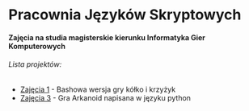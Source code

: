 # Pracownia Języków Skryptowych

#### Zajęcia na studia magisterskie kierunku Informatyka Gier Komputerowych

###### Lista projektów:
* [Zajęcia 1](https://github.com/drzajwo/Pracownia-jezykow-skryptowych/tree/master/zajecia1) - Bashowa wersja gry kółko i krzyżyk
* [Zajęcia 3](https://github.com/drzajwo/Pracownia-jezykow-skryptowych/tree/master/zajecia3) - Gra Arkanoid napisana w języku python
